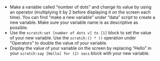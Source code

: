 - Make a variable called “number of dots” and change its value by using an operator (multiplying it by 2 before displaying it on the screen each time). You can find “make a new variable” under “data” script to create a new variable. Make sure your variable name is as descriptive as possible.
- Use the `scratch:set [number of dots v] to [1]` block to set the value of your new variable. Use the `scratch:() * ()` operation under “Operators” to double the value of your variable.
- Display the value of your variable on the screen by replacing “Hello” in your `scratch:say [Hello] for (2) secs` block with your new variable.